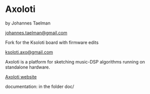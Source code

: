 # Axoloti

by Johannes Taelman

johannes.taelman@gmail.com

Fork for the Ksoloti board with firmware edits

ksoloti.axo@gmail.com

Axoloti is a platform for sketching music-DSP algorithms running on standalone hardware.

[Axoloti website](http://www.axoloti.com)

documentation: in the folder doc/
